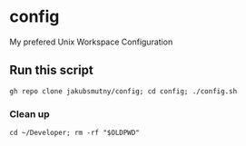 # config

My prefered Unix Workspace Configuration

## Run this script

```shell
gh repo clone jakubsmutny/config; cd config; ./config.sh
```

### Clean up

```shell
cd ~/Developer; rm -rf "$OLDPWD"
```
